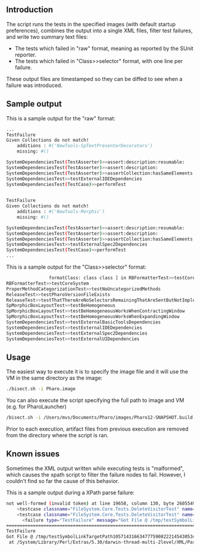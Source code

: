 ## Introduction

The script runs the tests in the specified images (with default startup preferences), combines the output into a single XML files, filter test failures, and write two summary text files:

- The tests which failed in "raw" format, meaning as reported by the SUnit reporter.
- The tests which failed in "Class>>selector" format, with one line per failure.

These output files are timestamped so they can be diffed to see when a failure was introduced.

## Sample output

This is a sample output for the "raw" format:
```bash
...
TestFailure
Given Collections do not match!
	additions : #('NewTools-SpTextPresenterDecorators')
	missing: #()

SystemDependenciesTest(TestAsserter)>>assert:description:resumable:
SystemDependenciesTest(TestAsserter)>>assert:description:
SystemDependenciesTest(TestAsserter)>>assertCollection:hasSameElements:
SystemDependenciesTest>>testExternalIDEDependencies
SystemDependenciesTest(TestCase)>>performTest
		

TestFailure
Given Collections do not match!
	additions : #('NewTools-Morphic')
	missing: #()

SystemDependenciesTest(TestAsserter)>>assert:description:resumable:
SystemDependenciesTest(TestAsserter)>>assert:description:
SystemDependenciesTest(TestAsserter)>>assertCollection:hasSameElements:
SystemDependenciesTest>>testExternalSpec2Dependencies
SystemDependenciesTest(TestCase)>>performTest
...		

```

This is a sample output for the "Class>>selector" format:
```bash
				formatClass: class class ] in RBFormatterTest>>testCoreSystem
RBFormatterTest>>testCoreSystem
ProperMethodCategorizationTest>>testNoUncategorizedMethods
ReleaseTest>>testPharoVersionFileExists
ReleaseTest>>testThatThereAreNoSelectorsRemainingThatAreSentButNotImplemented
SpMorphicBoxLayoutTest>>testBeHomogeneous
SpMorphicBoxLayoutTest>>testBeHomogeneousWorksWhenContractingWindow
SpMorphicBoxLayoutTest>>testBeHomogeneousWorksWhenExpandingWindow
SystemDependenciesTest>>testExternalBasicToolsDependencies
SystemDependenciesTest>>testExternalIDEDependencies
SystemDependenciesTest>>testExternalSpec2Dependencies
SystemDependenciesTest>>testExternalUIDependencies

```

## Usage

The easiest way to execute it is to specify the image file and it will use the VM in the same directory as the image:

```bash
./bisect.sh -i Pharo.image
```

You can also execute the script specifying the full path to image and VM (e.g. for PharoLauncher)

```bash
/bisect.sh -i /Users/mvs/Documents/Pharo/images/Pharo12-SNAPSHOT.build.1243.sha.e4b8f88.arch.64bit/Pharo12-SNAPSHOT.build.1243.sha.e4b8f88.arch.64bit.image -p /Users/mvs/Documents/Pharo/vms/120-x64/Pharo.app/Contents/MacOS/Pharo
```
Prior to each execution, artifact files from previous execution are removed from the directory where the script is ran.

## Known issues

Sometimes the XML output written while executing tests is "malformed", which causes the xpath script to filter the failure nodes to fail. However, I couldn't find so far the cause of this behavior.

This is a sample output during a XPath parse failure:

```bash
not well-formed (invalid token) at line 19658, column 130, byte 2605549:
    <testcase classname="FileSystem.Core.Tests.DeleteVisitorTest" name="testBeta" time="0.0"/>
    <testcase classname="FileSystem.Core.Tests.DeleteVisitorTest" name="testSymbolicLink" time="0.841">
      <failure type="TestFailure" message="Got File @ /tmp/testSymbolLinkTargetPath105714316634777590822214543053449082639dir/auï¿½( instead of File @ /tmp/testSymbolLinkTargetPath105714316634777590822214543053449082639dir/a.">
=================================================================================================================================^
TestFailure
Got File @ /tmp/testSymbolLinkTargetPath105714316634777590822214543053449082639dir/auï¿½( instead of File @ /tmp/testSymbolLinkTargetPath105714316634777590822214543053449082639dir/a.
 at /System/Library/Perl/Extras/5.30/darwin-thread-multi-2level/XML/Parser.pm line 187.
 ```
